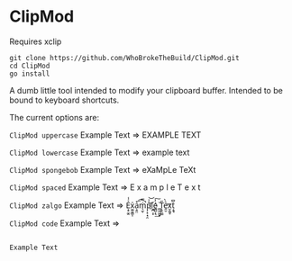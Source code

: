 # ClipMod

Requires xclip

```
git clone https://github.com/WhoBrokeTheBuild/ClipMod.git
cd ClipMod
go install
```

A dumb little tool intended to modify your clipboard buffer.
Intended to be bound to keyboard shortcuts.

The current options are:

`ClipMod uppercase`
Example Text => EXAMPLE TEXT

`ClipMod lowercase`
Example Text => example text

`ClipMod spongebob`
Example Text => eXaMpLe TeXt

`ClipMod spaced`
Example Text => E x a m p l e   T e x t

`ClipMod zalgo`
Example Text => E͕̥̼̭ͯ̾x̫̼͈̳͎̍a͕͈̤͛͞͡ṁ̖̫̿̚ͅp̦͙̣̘̯̊ͯ͝l͂҉̼̪̣͙ė̺̺͕͉̓͟͠ ̻͖͖̫̟̈T͎̬̤͇̋e͈̮ͪ̀͢x̮̯̰̥t͕̱̘̃͆

`ClipMod code`
Example Text => 
```

Example Text
```
